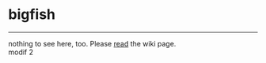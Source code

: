 # bigfish
<hr/>
nothing to see here, too. 
Please <a href="https://github.com/GSoft-SharePoint/Dynamite/wiki">read</a> the wiki page. 
<br/>
modif 2
